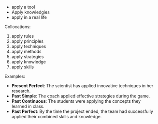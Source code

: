

- apply a tool
- Apply knowledgies
- apply in a real life



Collocations:
1. apply rules
2. apply principles
3. apply techniques
4. apply methods
5. apply strategies
6. apply knowledge
7. apply skills

Examples:
- **Present Perfect**: The scientist has applied innovative techniques in her research.
- **Past Simple**: The coach applied effective strategies during the game.
- **Past Continuous**: The students were applying the concepts they learned in class.
- **Past Perfect**: By the time the project ended, the team had successfully applied their combined skills and knowledge.